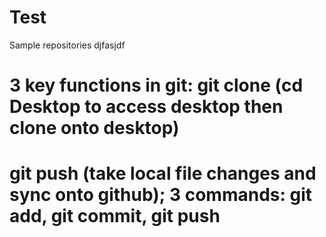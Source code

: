 # Test
Sample repositories
djfasjdf

# 3 key functions in git: git clone (cd Desktop to access desktop then clone onto desktop)
# git push (take local file changes and sync onto github); 3 commands: git add, git commit, git push
# 